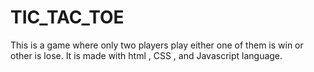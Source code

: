 # TIC_TAC_TOE
This is a game where only two players play either one of them is win or other is lose. It is made with html , CSS , and Javascript language.
